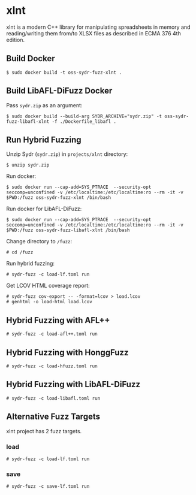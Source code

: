 # xlnt

xlnt is a modern C++ library for manipulating spreadsheets in memory and reading/writing them from/to XLSX files as described in ECMA 376 4th edition.

## Build Docker

    $ sudo docker build -t oss-sydr-fuzz-xlnt .

## Build LibAFL-DiFuzz Docker

Pass `sydr.zip` as an argument:

    $ sudo docker build --build-arg SYDR_ARCHIVE="sydr.zip" -t oss-sydr-fuzz-libafl-xlnt -f ./Dockerfile_libafl .

## Run Hybrid Fuzzing

Unzip Sydr (`sydr.zip`) in `projects/xlnt` directory:

    $ unzip sydr.zip

Run docker:

    $ sudo docker run --cap-add=SYS_PTRACE  --security-opt seccomp=unconfined -v /etc/localtime:/etc/localtime:ro --rm -it -v $PWD:/fuzz oss-sydr-fuzz-xlnt /bin/bash

Run docker for LibAFL-DiFuzz:

    $ sudo docker run --cap-add=SYS_PTRACE  --security-opt seccomp=unconfined -v /etc/localtime:/etc/localtime:ro --rm -it -v $PWD:/fuzz oss-sydr-fuzz-libafl-xlnt /bin/bash

Change directory to `/fuzz`:

    # cd /fuzz

Run hybrid fuzzing:

    # sydr-fuzz -c load-lf.toml run

Get LCOV HTML coverage report:

    # sydr-fuzz cov-export -- -format=lcov > load.lcov
    # genhtml -o load-html load.lcov

## Hybrid Fuzzing with AFL++

    # sydr-fuzz -c load-afl++.toml run

## Hybrid Fuzzing with HonggFuzz

    # sydr-fuzz -c load-hfuzz.toml run

## Hybrid Fuzzing with LibAFL-DiFuzz

    # sydr-fuzz -c load-libafl.toml run

## Alternative Fuzz Targets

xlnt project has 2 fuzz targets.

### load

    # sydr-fuzz -c load-lf.toml run

### save

    # sydr-fuzz -c save-lf.toml run

